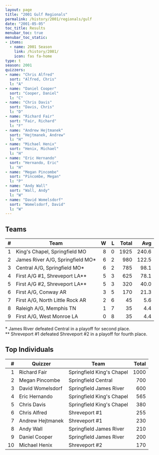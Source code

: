 ```yaml
---
layout: page
title: "2001 Gulf Regionals"
permalink: /history/2001/regionals/gulf
date: "2001-05-05"
toc_title: Results
menubar_toc: true
menubar_toc_static:
- items:
  - name: 2001 Season
    link: /history/2001/
    icon: fas fa-home
type: t
season: 2001
quizzers:
- name: "Chris Alfred"
  sort: "Alfred, Chris"
  l: "A"
- name: "Daniel Cooper"
  sort: "Cooper, Daniel"
  l: "C"
- name: "Chris Davis"
  sort: "Davis, Chris"
  l: "D"
- name: "Richard Fair"
  sort: "Fair, Richard"
  l: "F"
- name: "Andrew Hejtmanek"
  sort: "Hejtmanek, Andrew"
  l: "H"
- name: "Michael Henix"
  sort: "Henix, Michael"
  l: "H"
- name: "Eric Hernando"
  sort: "Hernando, Eric"
  l: "H"
- name: "Megan Pincombe"
  sort: "Pincombe, Megan"
  l: "P"
- name: "Andy Wall"
  sort: "Wall, Andy"
  l: "W"
- name: "David Womelsdorf"
  sort: "Womelsdorf, David"
  l: "W"
---
```


## Teams

|    # | Team                             |    W |    L | Total |   Avg |
| ---: | -------------------------------- | ---: | ---: | ----: | ----: |
|    1 | King's Chapel, Springfield MO    |    8 |    0 |  1925 | 240.6 |
|    2 | James River A/G, Springfield MO* |    6 |    2 |   980 | 122.5 |
|    3 | Central A/G, Springfield MO*     |    6 |    2 |   785 |  98.1 |
|    4 | First A/G #1, Shreveport LA**    |    5 |    3 |   625 |  78.1 |
|    5 | First A/G #2, Shreveport LA**    |    5 |    3 |   320 |  40.0 |
|    6 | First A/G, Conway AR             |    3 |    5 |   170 |  21.3 |
|    7 | First A/G, North Little Rock AR  |    2 |    6 |    45 |   5.6 |
|    8 | Raleigh A/G, Memphis TN          |    1 |    7 |    35 |   4.4 |
|    9 | First A/G, West Monroe LA        |    0 |    8 |    35 |   4.4 |

\* James River defeated Central in a playoff for second place.\
\*\* Shreveport #1 defeated Shreveport #2 in a playoff for fourth place.

## Top Individuals

|    # | Quizzer          | Team                      | Total |
| ---: | ---------------- | ------------------------- | ----: |
|    1 | Richard Fair     | Springfield King's Chapel |  1000 |
|    2 | Megan Pincombe   | Springfield Central       |   700 |
|    3 | David Womelsdorf | Springfield James River   |   600 |
|    4 | Eric Hernando    | Springfield King's Chapel |   565 |
|    5 | Chris Davis      | Springfield King's Chapel |   380 |
|    6 | Chris Alfred     | Shreveport #1             |   255 |
|    7 | Andrew Hejtmanek | Shreveport #1             |   230 |
|    8 | Andy Wall        | Springfield James River   |   210 |
|    9 | Daniel Cooper    | Springfield James River   |   200 |
|   10 | Michael Henix    | Shreveport #2             |   170 |